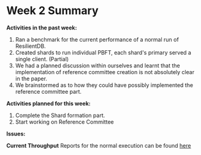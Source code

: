 # Week 2 Summary
<strong>Activities in the past week:</strong>
1. Ran a benchmark for the current performance of a normal run of ResilientDB.
2. Created shards to run individual PBFT, each shard's primary served a single client. (Partial)
3. We had a planned discussion within ourselves and learnt that the implementation of reference committee 
creation is not absolutely clear in the paper.
4. We brainstormed as to how they could have possibly implemented the reference committee part.


<strong>Activities planned for this week:</strong>
1. Complete the Shard formation part.
2. Start working on Reference Committee

<strong>Issues:</strong>

<strong>Current Throughput</strong>
Reports for the normal execution can be found [here](https://github.com/ECS-251-W2020/final-project-group-5/blob/master/intialBenchmark.txt)
